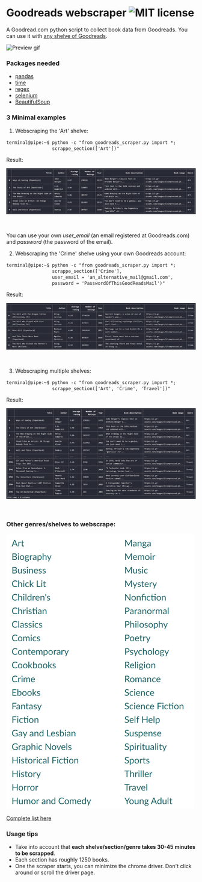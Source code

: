 # Goodreads webscraper ![MIT license](https://img.shields.io/badge/License-MIT-blue.svg)

A Goodread.com python script to collect book data from Goodreads. You can use it with [any shelve of Goodreads](https://www.goodreads.com/genres/list).


![Preview gif](https://i.imgur.com/KtGRuqK.gif)



### Packages needed

- [pandas](https://pypi.org/project/pandas/)
- [time](https://pypi.org/project/python-time/)
- [regex](https://pypi.org/project/regex/)
- [selenium](https://pypi.org/project/selenium/)
- [BeautifulSoup](https://pypi.org/project/beautifulsoup4/)


### 3 Minimal examples

1. Webscraping the 'Art' shelve:

```console
terminal@pipe:~$ python -c "from goodreads_scraper.py import *;
                 scrappe_section(['Art'])"
```
Result:

![](preview_images/art.png)

&nbsp;

You can use your own *user_email* (an email registered at Goodreads.com) and *password* (the password of the email).

2. Webscraping the 'Crime' shelve using your own Goodreads account:

```console
terminal@pipe:~$ python -c "from goodreads_scraper.py import *;
                 scrappe_section(['Crime'],
                 user_email = 'an_alternative_mail@gmail.com',
                 password = 'PasswordOfThisGoodReadsMail')"
```

Result:

![](preview_images/crime.png)

&nbsp;

3. Webscraping multiple shelves:

```console
terminal@pipe:~$ python -c "from goodreads_scraper.py import *;
                 scrappe_section(['Art', 'Crime', 'Travel'])"
```

Result:

![](preview_images/several_sections.png)

&nbsp;


### Other genres/shelves to webscrape:

![](preview_images/genres.png)

[Complete list here](https://www.goodreads.com/genres/list)



### Usage tips

- Take into account that **each shelve/section/genre takes 30-45 minutes to be scrapped**.
- Each section has roughly 1250 books.
- One the scraper starts, you can minimize the chrome driver. Don't click around or scroll the driver page.
